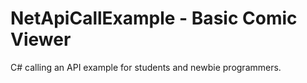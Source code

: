 # NetApiCallExample - Basic Comic Viewer 

C# calling an API example for students and newbie programmers.
